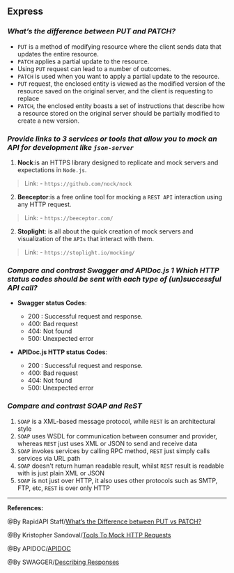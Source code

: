 ## **Express**

### ***What’s the difference between PUT and PATCH?***
- `PUT` is a method of modifying resource where the client sends data that updates the entire resource.
- `PATCH` applies a partial update to the resource.
- Using `PUT` request can lead to a number of outcomes.
- `PATCH` is used when you want to apply a partial update to the resource. 
- `PUT` request, the enclosed entity is viewed as the modified version of the resource saved on the original server, and the client is requesting to replace 
- `PATCH`, the enclosed entity boasts a set of instructions that describe how a resource stored on the original server should be partially modified to create a new version.

### ***Provide links to 3 services or tools that allow you to mock an API for development like `json-server`***
1. **Nock**:is an HTTPS library designed to replicate and mock servers and expectations in `Node.js`.
>Link:
    - `https://github.com/nock/nock`
2. **Beeceptor**:is a free online tool for mocking a `REST API` interaction using any HTTP request. 
>Link:
    - `https://beeceptor.com/`
2.  **Stoplight**: is all about the quick creation of mock servers and visualization of the `APIs` that interact with them. 
>Link:
    - `https://stoplight.io/mocking/`

### ***Compare and contrast Swagger and APIDoc.js 1 Which HTTP status codes should be sent with each type of (un)successful API call?***
- **Swagger  status Codes**:
   - 200 :	Successful request and response.
   - 400:  Bad request
   - 404: Not found
   - 500:  Unexpected error

- **APIDoc.js HTTP status Codes**:
   - 200 :	Successful request and response.
   - 400:  Bad request
   - 404: Not found
   - 500:  Unexpected error

### ***Compare and contrast SOAP and ReST***
1. `SOAP` is a XML-based message protocol, while `REST` is an architectural style
2. `SOAP` uses WSDL for communication between consumer and provider, whereas `REST` just uses XML or JSON to send and receive data
3. `SOAP` invokes services by calling RPC method, `REST` just simply calls services via URL path
4. `SOAP` doesn't return human readable result, whilst `REST` result is readable with is just plain XML or JSON
5. `SOAP` is not just over HTTP, it also uses other protocols such as SMTP, FTP, etc, `REST` is over only HTTP

-----------------------------------------------

**References:**

@By RapidAPI Staff/[What’s the Difference between PUT vs PATCH?](https://rapidapi.com/blog/put-vs-patch/)

@By Kristopher Sandoval/[Tools To Mock HTTP Requests](https://nordicapis.com/10-tools-to-mock-http-requests/)

@By APIDOC/[APIDOC](https://apidocjs.com/)

@By SWAGGER/[Describing Responses](https://swagger.io/docs/specification/2-0/describing-responses/)
